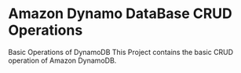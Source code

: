 # Amazon Dynamo DataBase CRUD Operations
Basic Operations of DynamoDB
This Project contains the basic CRUD operation of Amazon DynamoDB.
